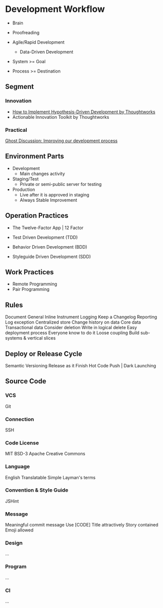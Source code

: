Development Workflow
====================

+ Brain
+ Proofreading

+ Agile/Rapid Development
  + Data-Driven Development
+ System >= Goal
+ Process >= Destination

Segment
-------

### Innovation

+ [How to Implement Hypothesis-Driven Development by Thoughtworks](http://thoughtworks.com/insights/blog/how-implement-hypothesis-driven-development)
+ Actionable Innovation Toolkit by Thoughtworks

### Practical

[Ghost Discussion: Improving our development process](https://github.com/TryGhost/Ghost/issues/4396)


Environment Parts
-----------------

+ Development
  + Main changes activity
+ Staging/Test
  + Private or semi-public server for testing
+ Production
  + Live after it is approved in staging
  + Always Stable Improvement

Operation Practices
-------------------

+ The Twelve-Factor App | 12 Factor

+ Test Driven Development (TDD)
+ Behavior Driven Development (BDD)
+ Styleguide Driven Development (SDD)

Work Practices
--------------

+ Remote Programming
+ Pair Programming

Rules
-----

Document
  General
  Inline
Instrument
  Logging
    Keep a Changelog
  Reporting
Log exception
  Centralized store
Change history on data
  Core data
  Transactional data
Consider deletion
  Write in logical delete
Easy deployment process
  Everyone know to do it
Loose coupling
  Build sub-systems & vertical slices

Deploy or Release Cycle
-----------------------

Semantic Versioning
Release as it Finish
Hot Code Push | Dark Launching

Source Code
-----------

### VCS

Git

### Connection

SSH

### Code License

MIT
BSD-3
Apache
Creative Commons

### Language

English
Translatable
Simple
  Layman's terms

### Convention & Style Guide

JSHint

### Message

Meaningful commit message
  Use [CODE]
  Title attractively
  Story contained
  Emoji allowed

### Design

...

### Program

...

### CI

...

